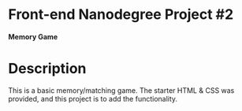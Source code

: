 # Front-end Nanodegree Project #2
#### Memory Game

# Description
This is a basic memory/matching game. The starter HTML & CSS was provided, and this project is to add the functionality.
